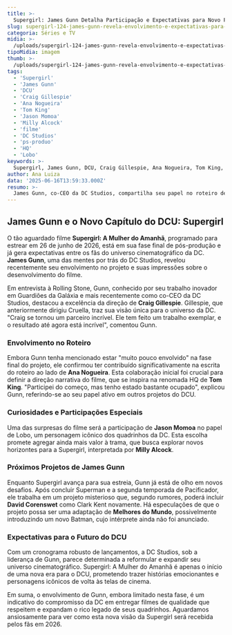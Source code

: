```yaml
---
title: >-
  Supergirl: James Gunn Detalha Participação e Expectativas para Novo Filme do DCU
slug: supergirl-124-james-gunn-revela-envolvimento-e-expectativas-para-filme-do-dcu-8220-esta-incrivel-8221
categoria: Séries e TV
midia: >-
  /uploads/supergirl-124-james-gunn-revela-envolvimento-e-expectativas-para-filme-do-dcu-8220-esta-incrivel-8221-thumb.webp
tipoMidia: imagem
thumb: >-
  /uploads/supergirl-124-james-gunn-revela-envolvimento-e-expectativas-para-filme-do-dcu-8220-esta-incrivel-8221-thumb.webp
tags:
  - 'Supergirl'
  - 'James Gunn'
  - 'DCU'
  - 'Craig Gillespie'
  - 'Ana Nogueira'
  - 'Tom King'
  - 'Jason Momoa'
  - 'Milly Alcock'
  - 'filme'
  - 'DC Studios'
  - 'ps-produo'
  - 'HQ'
  - 'Lobo'
keywords: >-
  Supergirl, James Gunn, DCU, Craig Gillespie, Ana Nogueira, Tom King, Jason Momoa, Milly Alcock, filme, DC Studios, pós-produção, HQ, Lobo
author: Ana Luiza
data: '2025-06-16T13:59:33.000Z'
resumo: >-
  James Gunn, co-CEO da DC Studios, compartilha seu papel no roteiro de Supergirl e elogia o trabalho da equipe criativa. O filme, previsto para 2026, promete uma adaptação envolvente da aclamada HQ de Tom King.
---
```


## James Gunn e o Novo Capítulo do DCU: Supergirl

O tão aguardado filme **Supergirl: A Mulher do Amanhã**, programado para estrear em 26 de junho de 2026, está em sua fase final de pós-produção e já gera expectativas entre os fãs do universo cinematográfico da DC. **James Gunn**, uma das mentes por trás do DC Studios, revelou recentemente seu envolvimento no projeto e suas impressões sobre o desenvolvimento do filme.

Em entrevista à Rolling Stone, Gunn, conhecido por seu trabalho inovador em Guardiões da Galáxia e mais recentemente como co-CEO da DC Studios, destacou a excelência da direção de **Craig Gillespie**. Gillespie, que anteriormente dirigiu Cruella, traz sua visão única para o universo da DC. "Craig se tornou um parceiro incrível. Ele tem feito um trabalho exemplar, e o resultado até agora está incrível", comentou Gunn.

### Envolvimento no Roteiro

Embora Gunn tenha mencionado estar "muito pouco envolvido" na fase final do projeto, ele confirmou ter contribuído significativamente na escrita do roteiro ao lado de **Ana Nogueira**. Esta colaboração inicial foi crucial para definir a direção narrativa do filme, que se inspira na renomada HQ de **Tom King**. "Participei do começo, mas tenho estado bastante ocupado", explicou Gunn, referindo-se ao seu papel ativo em outros projetos do DCU.

### Curiosidades e Participações Especiais

Uma das surpresas do filme será a participação de **Jason Momoa** no papel de Lobo, um personagem icônico dos quadrinhos da DC. Esta escolha promete agregar ainda mais valor à trama, que busca explorar novos horizontes para a Supergirl, interpretada por **Milly Alcock**.

### Próximos Projetos de James Gunn

Enquanto Supergirl avança para sua estreia, Gunn já está de olho em novos desafios. Após concluir Superman e a segunda temporada de Pacificador, ele trabalha em um projeto misterioso que, segundo rumores, poderá incluir **David Corenswet** como Clark Kent novamente. Há especulações de que o projeto possa ser uma adaptação de **Melhores do Mundo**, possivelmente introduzindo um novo Batman, cujo intérprete ainda não foi anunciado.

### Expectativas para o Futuro do DCU

Com um cronograma robusto de lançamentos, a DC Studios, sob a liderança de Gunn, parece determinada a reformular e expandir seu universo cinematográfico. Supergirl: A Mulher do Amanhã é apenas o início de uma nova era para o DCU, prometendo trazer histórias emocionantes e personagens icônicos de volta às telas de cinema.

Em suma, o envolvimento de Gunn, embora limitado nesta fase, é um indicativo do compromisso da DC em entregar filmes de qualidade que respeitem e expandam o rico legado de seus quadrinhos. Aguardamos ansiosamente para ver como esta nova visão da Supergirl será recebida pelos fãs em 2026.